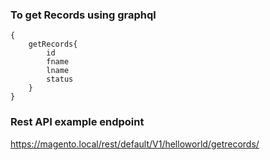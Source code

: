 ### To get Records using graphql
```
{
    getRecords{
        id
        fname
        lname
        status
    }  
}
```

### Rest API example endpoint

https://magento.local/rest/default/V1/helloworld/getrecords/

